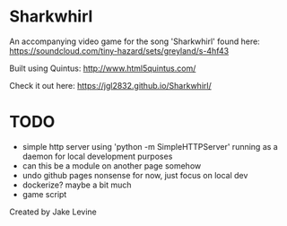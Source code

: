 # Sharkwhirl

An accompanying video game for the song 'Sharkwhirl' found here: https://soundcloud.com/tiny-hazard/sets/greyland/s-4hf43

Built using Quintus:
http://www.html5quintus.com/

Check it out here:
https://jgl2832.github.io/Sharkwhirl/

# TODO
- simple http server using 'python -m SimpleHTTPServer' running as a daemon for local development purposes
- can this be a module on another page somehow
- undo github pages nonsense for now, just focus on local dev
- dockerize? maybe a bit much
- game script

Created by Jake Levine
